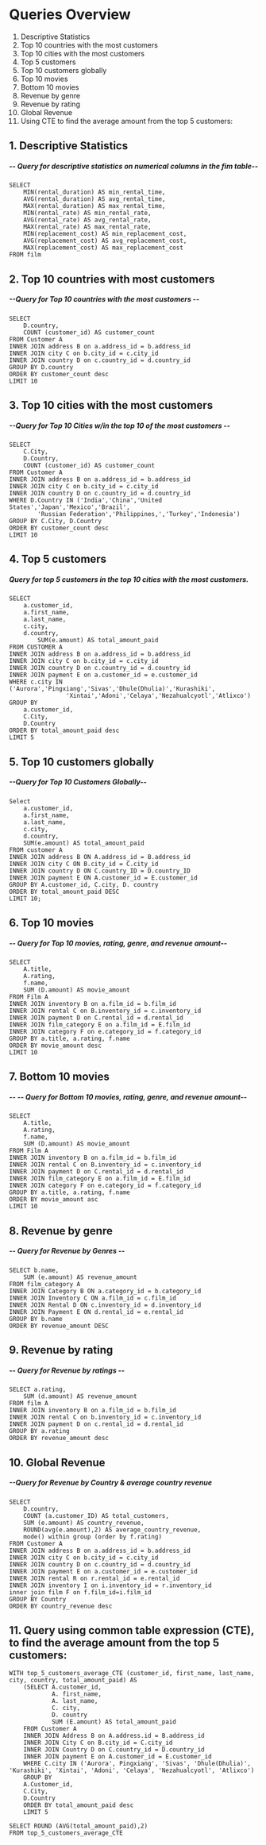 # Queries Overview
 1.  Descriptive Statistics
 2.  Top 10 countries with the most customers
 3.  Top 10 cities with the most customers
 4.  Top 5 customers
 5.  Top 10 customers globally
 6.  Top 10 movies
 7.  Bottom 10 movies
 8.  Revenue by genre
 9.  Revenue by rating
 10.  Global Revenue
 11.  Using CTE to find the average amount from the top 5 customers:

## **1. Descriptive Statistics**
##### -- Query for descriptive statistics on numerical columns in the fim table--
    SELECT 	
        MIN(rental_duration) AS min_rental_time,
        AVG(rental_duration) AS avg_rental_time,
        MAX(rental_duration) AS max_rental_time,
        MIN(rental_rate) AS min_rental_rate,
        AVG(rental_rate) AS avg_rental_rate,
        MAX(rental_rate) AS max_rental_rate,
        MIN(replacement_cost) AS min_replacement_cost,
        AVG(replacement_cost) AS avg_replacement_cost,
        MAX(replacement_cost) AS max_replacement_cost
    FROM film	
## **2. Top 10 countries with most customers**
##### --Query for Top 10 countries with the most customers -- 
    SELECT	
        D.country,
        COUNT (customer_id) AS customer_count
    FROM Customer A	
    INNER JOIN address B on a.address_id = b.address_id	
    INNER JOIN city C on b.city_id = c.city_id	
    INNER JOIN country D on c.country_id = d.country_id	
    GROUP BY D.country	
    ORDER BY customer_count desc	
    LIMIT 10	
## **3. Top 10 cities with the most customers**
##### --Query for Top 10 Cities w/in the top 10 of the most customers -- 
    SELECT		
        C.City,	
        D.Country,	
        COUNT (customer_id) AS customer_count	
    FROM Customer A		
    INNER JOIN address B on a.address_id = b.address_id		
    INNER JOIN city C on b.city_id = c.city_id		
    INNER JOIN country D on c.country_id = d.country_id		
    WHERE D.Country IN ('India','China','United States','Japan','Mexico','Brazil',		
            'Russian Federation','Philippines,','Turkey','Indonesia')
    GROUP BY C.City, D.Country		
    ORDER BY customer_count desc		
    LIMIT 10		
## **4. Top 5 customers**
##### Query for top 5 customers in the top 10 cities with the most customers.
    SELECT				
        a.customer_id,			
        a.first_name,			
        a.last_name,			
        c.city,			
        d.country,			
            SUM(e.amount) AS total_amount_paid		
    FROM CUSTOMER A				
    INNER JOIN address B on a.address_id = b.address_id				
    INNER JOIN city C on b.city_id = c.city_id				
    INNER JOIN country D on c.country_id = d.country_id				
    INNER JOIN payment E on a.customer_id = e.customer_id				
    WHERE c.city IN ('Aurora','Pingxiang','Sivas','Dhule(Dhulia)','Kurashiki',				
                    'Xintai','Adoni','Celaya','Nezahualcyotl','Atlixco')
    GROUP BY 				
        a.customer_id,			
        C.City, 			
        D.Country			
    ORDER BY total_amount_paid desc				
    LIMIT 5				
## **5. Top 10 customers globally**
##### --Query for Top 10 Customers Globally--
    Select	
        a.customer_id,
        a.first_name,
        a.last_name,
        c.city,
        d.country,
        SUM(e.amount) AS total_amount_paid
    FROM customer A	
    INNER JOIN address B ON A.address_id = B.address_id	
    INNER JOIN city C ON B.city_id = C.city_id	
    INNER JOIN country D ON C.country_ID = D.country_ID	
    INNER JOIN payment E ON A.customer_id = E.customer_id	
    GROUP BY A.customer_id, C.city, D. country	
    ORDER BY total_amount_paid DESC	
    LIMIT 10;	
## **6. Top 10 movies**
##### -- Query for Top 10 movies, rating, genre, and revenue amount--
    SELECT 	
        A.title,
        A.rating,
        f.name,
        SUM (D.amount) AS movie_amount
    FROM Film A	
    INNER JOIN inventory B on a.film_id = b.film_id	
    INNER JOIN rental C on B.inventory_id = c.inventory_id	
    INNER JOIN payment D on C.rental_id = d.rental_id	
    INNER JOIN film_category E on a.film_id = E.film_id	
    INNER JOIN category F on e.category_id = f.category_id	
    GROUP BY a.title, a.rating, f.name	
    ORDER BY movie_amount desc	
    LIMIT 10	
## **7. Bottom 10 movies**
##### -- -- Query for Bottom 10 movies, rating, genre, and revenue amount--

    SELECT 	
        A.title,
        A.rating,
        f.name,
        SUM (D.amount) AS movie_amount
    FROM Film A	
    INNER JOIN inventory B on a.film_id = b.film_id	
    INNER JOIN rental C on B.inventory_id = c.inventory_id	
    INNER JOIN payment D on C.rental_id = d.rental_id	
    INNER JOIN film_category E on a.film_id = E.film_id	
    INNER JOIN category F on e.category_id = f.category_id	
    GROUP BY a.title, a.rating, f.name	
    ORDER BY movie_amount asc	
    LIMIT 10	
## **8. Revenue by genre** 
##### -- Query for Revenue by Genres --
    SELECT b.name,	
        SUM (e.amount) AS revenue_amount
    FROM film_category A	
    INNER JOIN Category B ON a.category_id = b.category_id	
    INNER JOIN Inventory C ON a.film_id = c.film_id	
    INNER JOIN Rental D ON c.inventory_id = d.inventory_id	
    INNER JOIN Payment E ON d.rental_id = e.rental_id	
    GROUP BY b.name	
    ORDER BY revenue_amount DESC	
## **9. Revenue by rating** 
##### -- Query for Revenue by ratings --
    SELECT a.rating,	
        SUM (d.amount) AS revenue_amount
    FROM film A	
    INNER JOIN inventory B on a.film_id = b.film_id	
    INNER JOIN rental C on b.inventory_id = c.inventory_id	
    INNER JOIN payment D on c.rental_id = d.rental_id	
    GROUP BY a.rating	
    ORDER BY revenue_amount desc	
## **10. Global Revenue** 
##### --Query for Revenue by Country & average country revenue
    SELECT 	
        D.country,
        COUNT (a.customer_ID) AS total_customers,
        SUM (e.amount) AS country_revenue,
        ROUND(avg(e.amount),2) AS average_country_revenue,
        mode() within group (order by f.rating)
    FROM Customer A	
    INNER JOIN address B on a.address_id = b.address_id	
    INNER JOIN city C on b.city_id = c.city_id	
    INNER JOIN country D on c.country_id = d.country_id	
    INNER JOIN payment E on a.customer_id = e.customer_id	
    INNER JOIN rental R on r.rental_id = e.rental_id	
    INNER JOIN inventory I on i.inventory_id = r.inventory_id	
    inner join film F on f.film_id=i.film_id	
    GROUP BY Country	
    ORDER BY country_revenue desc	

## **11. Query using common table expression (CTE), to find the average amount from the top 5 customers:**


    WITH top_5_customers_average_CTE (customer_id, first_name, last_name, city, country, total_amount_paid) AS
        (SELECT A.customer_id,
                A. first_name,
                A. last_name,
                C. city,
                D. country
                SUM (E.amount) AS total_amount_paid
        FROM Customer A
        INNER JOIN Address B on A.address.id = B.address_id
        INNER JOIN City C on B.city_id = C.city_id
        INNER JOIN Country D on C.country_id = D.country_id
        INNER JOIN payment E on A.customer_id = E.customer_id
        WHERE C.city IN ('Aurora', Pingxiang', 'Sivas', 'Dhule(Dhulia)', 'Kurashiki', 'Xintai', 'Adoni', 'Celaya', 'Nezahualcyotl', 'Atlixco')
        GROUP BY
        A.Customer_id,
        C.City,
        D.Country
        ORDER BY total_amount_paid desc
        LIMIT 5
    
    SELECT ROUND (AVG(total_amount_paid),2)
    FROM top_5_customers_average_CTE